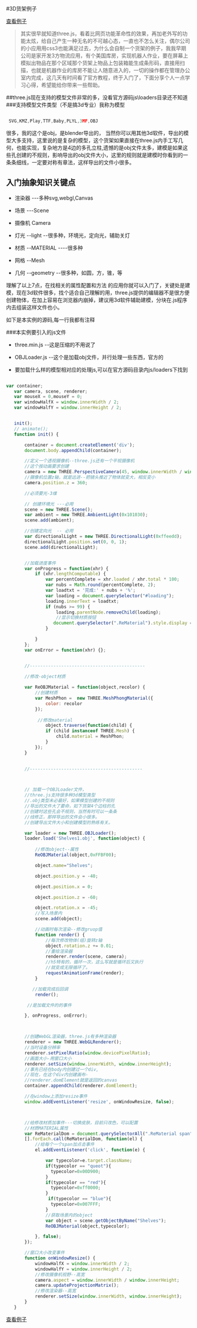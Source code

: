 #3D货架例子

[查看例子](http://demo.web101.cn/3D_Shelves)

> 其实很早就知道three.js，看着比网页功能革命性的效果，再加老外写的功能太炫，给自己产生一种无名的不可越心态，一直也不怎么关注，偶尔公司的小应用用css3也能满足过去，为什么会自制一个货架的例子，我我早期公司是家开发3方物流应用，有个美国库房，实现机器人作业，要在屏幕上模拟出物品在那个区域那个货架上物品上包装箱能生成条形码，直接用扫描，也就是机器作业的库房不能让人随意进入的，一切的操作都在管理办公室内完成，这几天有时间看了官方教程，终于入门了，下面分享个人一点学习心得，希望能给你带来一些帮助。

##three.js现在支持的模型文件非常的多，没看官方源码js\loaders目录还不知道
###支持模型文件类型（不是搞3d专业）我称为模型

 ```javascript 

  SVG,KMZ,Play,TTF,Baby,PLYL,3MF,OBJ


```

  很多，我的这个是obj，是blender导出的，
 当然你可以用其他3d软件，导出的模型大多支持，这里说的是复杂的模型，这个货架如果直接在three.js内手工写几何，也能实现，复杂地方是4边的多孔立柱,遗憾的是obj文件太多，建模是如果这些孔创建的不规则，影响导出的obj文件大小，这里的规则就是建模时你看到的一条条细线，一定要对称有章法，这样导出的文件小很多。

 ## 入门抽象知识关键点

 * 渲染器 ---多种svg,webgl,Canvas

 * 场景   ---Scene 

 * 摄像机 Camera

 * 灯光  --light --很多种，环境光，定向光，辅助关灯

 * 材质 --MATERIAL ----很多种

 * 网格  --Mesh

 * 几何  --geometry --很多种，如圆，方，锥，等

 理解了以上7点，在找相关的属性配置和方法
 的应用你就可以入门了，关键处是建模，现在3d软件很多，找个适合自己理解的用，three.js提供的编辑器不是很方便创建物体，在加上容易在浏览器内崩掉，建议用3d软件辅助建模，分块在.js程序内去组装这样文件也小。

 如下是本实例的源码,每一行我都有注释

 ###本实例要引入的js文件

 *  three.min.js --这是压缩的不用说了
 * OBJLoader.js  --这个是加载obj文件，并行处理一些东西，官方的

 * 要加载什么样的模型相对应的处理js,可以在官方源码目录内js/loaders下找到

 ```javascript

 var container;
    var camera, scene, renderer;
    var mouseX = 0,mouseY = 0;
    var windowHalfX = window.innerWidth / 2;
    var windowHalfY = window.innerHeight / 2;
 

    init();
    // animate();
    function init() {

        container = document.createElement('div');
        document.body.appendChild(container);

        //定义一个透视摄像机--three.js还有一个平视摄像机
        //这个按动画要求创建
        camera = new THREE.PerspectiveCamera(45, window.innerWidth / window.innerHeight, 1, 1000);
        //摄像机位置z轴，就是远进--把镜头推近了物体就变大，相反变小
        camera.position.z = 360;

        //必须要光-3维

        // 创建环境光 ---必用
        scene = new THREE.Scene();
        var ambient = new THREE.AmbientLight(0x101030);
        scene.add(ambient);

        //创建定向光  -- 必用
        var directionalLight = new THREE.DirectionalLight(0xffeedd);
        directionalLight.position.set(0, 0, 1);
        scene.add(directionalLight);


        //加载进度事件
        var onProgress = function(xhr) {
            if (xhr.lengthComputable) {
                var percentComplete = xhr.loaded / xhr.total * 100;
                var nubs = Math.round(percentComplete, 2);
                var loadtxt = '完成:' + nubs + '%';
                var loading = document.querySelector("#loading");
                loading.innerText = loadtxt;
                if (nubs >= 99) {
                    loading.parentNode.removeChild(loading);
                    //显示切换材质按钮
                   document.querySelector(".ReMaterial").style.display = 'block';
                }

            }
        };
        var onError = function(xhr) {};


        //--------------------------------------------

        //修改-object材质           
      
        var ReOBJMaterial = function(object,recolor) {
            //创建材质
            var MeshPhon =  new THREE.MeshPhongMaterial({
                color: recolor
            });
             
             //修改material
                object.traverse(function(child) {
                if (child instanceof THREE.Mesh) { 
                    child.material = MeshPhon;
                }
            });
        }

       
        //-------------------------------------------



        // 加载一个OBJLoader文件，
        //three.js支持很多种3d模型类型
        //.obj类型未必最好，如果模型创建的不规则
        //导出的文件大了要命，如下货架4个边柱的孔
        //创建时这些孔会不规则，当然有时可以一条条
        //线修正，那样导出的文件会小很多。
        //创建导出文件大小和创建模型的熟练有关。             

        var loader = new THREE.OBJLoader();      
        loader.load('Shelves1.obj', function(object) {        
           
            //修改object--属性
            ReOBJMaterial(object,0xFFBF00);

            object.name="Shelves";

            object.position.y = -40;

            object.position.x = 0;

            object.position.z = -60;

            object.rotation.x = -45;
            //写入场景内
            scene.add(object);

            //动画时每次渲染--修改gruop值
            function render() {
                //每次修改物体(组)旋转z轴
                object.rotation.z += 0.01;
                //重绘渲染器
                renderer.render(scene, camera);
                //h5特有的，循环一次，这么写就是循环后又执行
                //就变成无限循环了。
                requestAnimationFrame(render);
            }

           //加载完成后回调
            render();

         //是加载文件的的事件

        }, onProgress, onError);



        //创建WebGL渲染器，three.js有多种渲染器
        renderer = new THREE.WebGLRenderer();
        //当时设备分辨率
        renderer.setPixelRatio(window.devicePixelRatio);
        //画面大小-用窗口大小
        renderer.setSize(window.innerWidth, window.innerHeight);
        //事先已经在body内创建过一个div,
        //现在，在这个div内创建画布-
        //renderer.domElement就是返回的canvas
        container.appendChild(renderer.domElement);

        //在window上添加resize事件       
        window.addEventListener('resize', onWindowResize, false);



        //给修改材质加事件---切换皮肤，目前只改色，可以配置
        //材质MATERIAL属性
        var ReMaterialDom = document.querySelectorAll(".ReMaterial span");
        [].forEach.call(ReMaterialDom, function(el) {
            //给每个一个span加点击事件
            el.addEventListener('click', function(e) {

                var typecolor=e.target.className;
                if(typecolor == "queot"){
                  typecolor=0x00D900;
                }
                if(typecolor == "red"){
                  typecolor=0xff0000;
                }
                 if(typecolor == "blue"){
                  typecolor=0x007FFF;
                }
                //获取场景内的object
                var object = scene.getObjectByName("Shelves");
                ReOBJMaterial(object,typecolor);

            }, false);
        });

        //窗口大小改变事件
        function onWindowResize() {
            windowHalfX = window.innerWidth / 2;
            windowHalfY = window.innerHeight / 2;
            //修改摄像机视野--高宽
            camera.aspect = window.innerWidth / window.innerHeight;
            camera.updateProjectionMatrix();
            //修改渲染器--高宽
            renderer.setSize(window.innerWidth, window.innerHeight);
        }
    }


 ```


[查看例子](http://demo.web101.cn/3D_Shelves)
